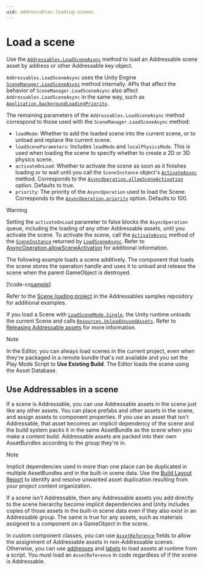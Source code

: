 ```yaml
---
uid: addressables-loading-scenes
---
```


# Load a scene

Use the [`Addressables.LoadSceneAsync`](xref:UnityEngine.AddressableAssets.Addressables.LoadSceneAsync*) method to load an Addressable scene asset by address or other Addressable key object.

`Addressables.LoadSceneAsync` uses the Unity Engine [`SceneManager.LoadSceneAsync`](xref:UnityEngine.SceneManagement.SceneManager.LoadSceneAsync(System.String,UnityEngine.SceneManagement.LoadSceneMode)) method internally. APIs that affect the behavior of `SceneManager.LoadSceneAsync` also affect `Addressables.LoadSceneAsync` in the same way, such as [`Application.backgroundLoadingPriority`](xref:UnityEngine.Application.backgroundLoadingPriority).

The remaining parameters of the `Addressables.LoadSceneAsync` method correspond to those used with the `SceneManager.LoadSceneAsync` method:

* `loadMode`: Whether to add the loaded scene into the current scene, or to unload and replace the current scene.
* `loadSceneParameters`: Includes `loadMode` and `localPhysicsMode`. This is used when loading the scene to specify whether to create a 2D or 3D physics scene.
* `activateOnLoad`: Whether to activate the scene as soon as it finishes loading or to wait until you call the `SceneInstance` object's [`ActivateAsync`](xref:UnityEngine.ResourceManagement.ResourceProviders.SceneInstance.ActivateAsync*) method. Corresponds to the [`AsyncOperation.allowSceneActivation`](xref:UnityEngine.AsyncOperation.allowSceneActivation) option. Defaults to true.
* `priority`: The priority of the `AsyncOperation` used to load the Scene. Corresponds to the [`AsyncOperation.priority`](xref:UnityEngine.AsyncOperation.priority) option. Defaults to 100.

> [!WARNING]
> Setting the `activateOnLoad` parameter to false blocks the `AsyncOperation` queue, including the loading of any other Addressable assets, until you activate the scene. To activate the scene, call the [`ActivateAsync`](xref:UnityEngine.ResourceManagement.ResourceProviders.SceneInstance.ActivateAsync*) method of the [`SceneInstance`](xref:UnityEngine.ResourceManagement.ResourceProviders.SceneInstance) returned by [`LoadSceneAsync`](xref:UnityEngine.SceneManagement.SceneManager.LoadSceneAsync(System.String,UnityEngine.SceneManagement.LoadSceneMode)). Refer to [AsyncOperation.allowSceneActivation](xref:UnityEngine.AsyncOperation.allowSceneActivation) for additional information.

The following example loads a scene additively. The component that loads the scene stores the operation handle and uses it to unload and release the scene when the parent GameObject is destroyed.

[!code-cs[sample](../Tests/Editor/DocExampleCode/LoadScene.cs#doc_Load)]

Refer to the [Scene loading project](https://github.com/Unity-Technologies/Addressables-Sample/tree/master/Basic/Scene%20Loading) in the Addressables samples repository for additional examples.

If you load a Scene with [`LoadSceneMode.Single`](xref:UnityEngine.SceneManagement.LoadSceneMode.Single), the Unity runtime unloads the current Scene and calls [`Resources.UnloadUnusedAssets`](xref:UnityEngine.Resources.UnloadUnusedAssets). Refer to [Releasing Addressable assets](xref:addressables-unloading) for more information.

> [!NOTE]
> In the Editor, you can always load scenes in the current project, even when they're packaged in a remote bundle that's not available and you set the Play Mode Script to __Use Existing Build__. The Editor loads the scene using the Asset Database.

## Use Addressables in a scene

If a scene is Addressable, you can use Addressable assets in the scene just like any other assets. You can place prefabs and other assets in the scene, and assign assets to component properties. If you use an asset that isn't Addressable, that asset becomes an implicit dependency of the scene and the build system packs it in the same AssetBundle as the scene when you make a content build. Addressable assets are packed into their own AssetBundles according to the group they're in.

> [!NOTE]
> Implicit dependencies used in more than one place can be duplicated in multiple AssetBundles and in the built-in scene data. Use the [Build Layout Report](xref:addressables-build-layout-report) to identify and resolve unwanted asset duplication resulting from your project content organization.

If a scene isn't Addressable, then any Addressable assets you add directly to the scene hierarchy become implicit dependencies and Unity includes copies of those assets in the built-in scene data even if they also exist in an Addressable group. The same is true for any assets, such as materials assigned to a component on a GameObject in the scene.

In custom component classes, you can use [`AssetReference`](xref:UnityEngine.AddressableAssets.AssetReference) fields to allow the assignment of Addressable assets in non-Addressable scenes. Otherwise, you can use [addresses](xref:addressables-overview) and [labels](Labels.md) to load assets at runtime from a script. You must load an `AssetReference` in code regardless of if the scene is Addressable.
